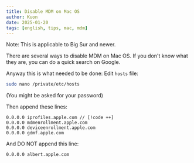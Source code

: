 ```yaml
---
title: Disable MDM on Mac OS
author: Kuon
date: 2025-01-20
tags: [english, tips, mac, mdm]
---
```


Note: This is applicable to Big Sur and newer.

There are several ways to disable MDM on Mac OS. If you don't know what they are, you can do a quick search on Google.

Anyway this is what needed to be done: Edit `hosts` file:

```bash
sudo nano /private/etc/hosts
```

(You might be asked for your password)

Then append these lines:

```
0.0.0.0 iprofiles.apple.com // [!code ++]
0.0.0.0 mdmenrollment.apple.com
0.0.0.0 deviceenrollment.apple.com
0.0.0.0 gdmf.apple.com
```

And DO NOT append this line:

```
0.0.0.0 albert.apple.com
```
